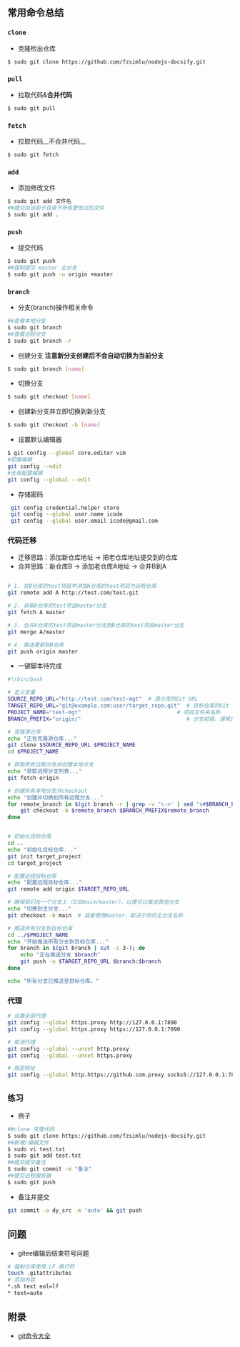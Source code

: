 ## 常用命令总结

### `clone`
- 克隆检出仓库
```bash
$ sudo git clone https://github.com/fzsimlu/nodejs-docsify.git
```

### `pull`
- 拉取代码&__合并代码__
```bash
$ sudo git pull
```

### `fetch`
- 拉取代码__不合并代码__
```bash
$ sudo git fetch
```

### `add`
- 添加修改文件
```bash
$ sudo git add 文件名
##提交加当前子目录下所有更改过的文件
$ sudo git add .
```

### `push`
- 提交代码
```bash
$ sudo git push
##强制提交 master 主分支
$ sudo git push -u origin +master
```

### `branch`
- 分支(branch)操作相关命令
```bash
##查看本地分支
$ sudo git branch
##查看远程分支
$ sudo git branch -r
```
- 创建分支
__注意新分支创建后不会自动切换为当前分支__
```bash
$ sudo git branch [name] 
```

- 切换分支
```bash
$ sudo git checkout [name]
```

- 创建新分支并立即切换到新分支
```bash
$ sudo git checkout -b [name]
```

- 设置默认编辑器
```bash
$ git config --global core.editor vim
#配置编辑
git config --edit
#全局配置编辑
git config --global --edit
```

- 存储密码
```bash
 git config credential.helper store
 git config --global user.name icode
 git config --global user.email icode@gmail.com
```

### 代码迁移
- 迁移思路：添加新仓库地址 -> 把老仓库地址提交到的仓库
- 合并思路：新仓库B -> 添加老仓库A地址 -> 合并B到A

```bash

# 1. 在B仓库的test项目中添加A仓库的test项目为远程仓库
git remote add A http://test.com/test.git

# 2. 获取A仓库的test项目master分支
git fetch A master

# 3. 合并A仓库的test项目master分支到B仓库的test项目master分支
git merge A/master

# 4. 推送更新到B仓库
git push origin master
```

- 一键脚本待完成
  
``` bash
#!/bin/bash

# 定义变量
SOURCE_REPO_URL="http://test.com/test-mgt"  # 源仓库的Git URL
TARGET_REPO_URL="git@example.com:user/target_repo.git"  # 目标仓库的Git URL
PROJECT_NAME="test-mgt"                              # 项目文件夹名称
BRANCH_PREFIX="origin/"                                 # 分支前缀，通常是"origin/"

# 克隆源仓库
echo "正在克隆源仓库..."
git clone $SOURCE_REPO_URL $PROJECT_NAME
cd $PROJECT_NAME

# 获取所有远程分支并创建本地分支
echo "获取远程分支列表..."
git fetch origin

# 创建所有本地分支并checkout
echo "创建并切换到所有远程分支..."
for remote_branch in $(git branch -r | grep -v '\->' | sed "s#$BRANCH_PREFIX##"); do 
    git checkout -b $remote_branch $BRANCH_PREFIX$remote_branch
done


# 初始化目标仓库
cd ..
echo "初始化目标仓库..."
git init target_project
cd target_project

# 配置远程目标仓库
echo "配置远程目标仓库..."
git remote add origin $TARGET_REPO_URL

# 确保我们在一个分支上（比如main/master），以便可以推送其他分支
echo "切换到主分支..."
git checkout -b main  # 或者使用master，取决于你的主分支名称

# 推送所有分支到目标仓库
cd ../$PROJECT_NAME
echo "开始推送所有分支到目标仓库..."
for branch in $(git branch | cut -c 3-); do
    echo "正在推送分支 $branch"
    git push -u $TARGET_REPO_URL $branch:$branch
done

echo "所有分支已推送至目标仓库。"

```

### 代理

```bash
# 设置全部代理
git config --global https.proxy http://127.0.0.1:7890
git config --global https.proxy https://127.0.0.1:7890

# 取消代理
git config --global --unset http.proxy
git config --global --unset https.proxy

# 指定网址
git config --global http.https://github.com.proxy socks5://127.0.0.1:7890
```

## `练习`
- 例子
```bash
##clone 克隆代码
$ sudo git clone https://github.com/fzsimlu/nodejs-docsify.git
##新增/编辑文件
$ sudo vi test.txt
$ sudo git add test.txt
##提交提交备注
$ sudo git commit -m "备注"
##提交远程服务器
$ sudo git push
```

- 备注并提交
  
```bash
git commit -o dy_src -m 'auto' && git push
```

## 问题
- gitee编辑后结束符号问题

```bash
# 强制仓库使用 LF 换行符
touch .gitattributes
# 添加内容
*.sh text eol=lf
* text=auto
```

## 附录
- [git命令大全](https://gist.github.com/guweigang/9848271)
